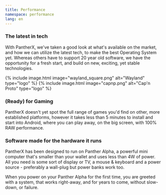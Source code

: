 ```yaml
---
title: Performance
namespace: performance
lang: en
---
```


### The latest in tech

With PantherX, we've taken a good look at what's available on the market, and how we can utilize the latest tech, to make the best Operating System yet. Whereas others have to support 20 year old software, we have the opportunity for a fresh start, and build on new, exciting, yet stable technologies.

<div class="has-inline-images is-greyscale">
  {% include image.html image="wayland_square.png" alt="Wayland" type="logo" %}
  {% include image.html image="capnp.png" alt="Cap'n Proto" type="logo" %}
</div>

### (Ready) for Gaming

PantherX doesn't yet spot the full range of games you'd find on other, more established platforms, however it takes less than 5 minutes to install and start into Android, where you can play away, on the big screen, with 100% RAW performance.

### Software made for the hardware it runs

PantherX has been designed to run on Panther Alpha, a powerful mini computer that's smaller than your wallet and uses less than 4W of power. All you need is some sort of display or TV, a mouse & keyboard and a power source - preferably a wall-plug but power banks work too.

When you power on your Panther Alpha for the first time, you are greeted with a system, that works right-away, and for years to come, without slow-down, or failure.